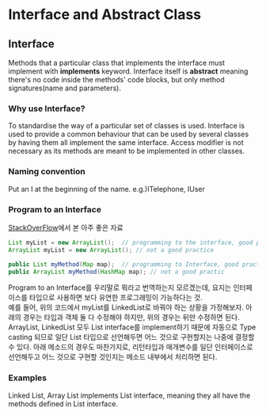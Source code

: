 # Interface and Abstract Class

## Interface
Methods that a particular class that implements the interface must implement with **implements** keyword. Interface itself is **abstract** meaning there's no code inside the methods' code blocks, but only method signatures(name and parameters). 

### Why use Interface?
To standardise the way of a particular set of classes is used. Interface is used to provide a common behaviour that can be used by several classes by having them all implement the same interface. Access modifier is not necessary as its methods are meant to be implemented in other classes.

### Naming convention
Put an I at the beginning of the name. e.g.)ITelephone, IUser

### Program to an Interface
[StackOverFlow](https://stackoverflow.com/questions/383947/what-does-it-mean-to-program-to-an-interface)에서 본 아주 좋은 자료
```java
List myList = new ArrayList();  // programming to the interface, good practice
ArrayList myList = new ArrayList(); // not a good practice

public List myMethod(Map map);  // programming to Interface, good practice
public ArrayList myMethod(HashMap map); // not a good practic
```
Program to an Interface를 우리말로 뭐라고 번역하는지 모르겠는데, 요지는 인터페이스를 타입으로 사용하면 보다 유연한 프로그래밍이 가능하다는 것. <br/> 예를 들어, 위의 코드에서 myList를 LinkedList로 바꿔야 하는 상황을 가정해보자. 아래의 경우는 타입과 객체 둘 다 수정해야 하지만, 위의 경우는 뒤만 수정하면 된다. ArrayList, LinkedList 모두 List interface를 implement하기 때문에 자동으로 Type casting 되므로 일단 List 타입으로 선언해두면 어느 것으로 구현할지는 나중에 결정할 수 있다. 아래 메소드의 경우도 마찬가지로, 리턴타입과 매개변수를 일단 인터페이스로 선언해두고 어느 것으로 구현할 것인지는 메소드 내부에서 처리하면 된다. 

### Examples
Linked List, Array List implements List interface, meaning they all have the methods defined in List interface.
